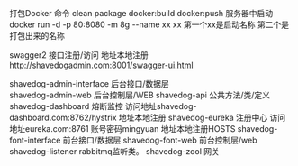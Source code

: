 打包Docker 命令  clean package docker:build docker:push
服务器中启动 docker run -d -p 80:8080 -m 8g --name xx xx   第一个xx是启动名称 第二个是打包出来的名称

swagger2 接口注册/访问  地址本地注册
http://shavedogadmin.com:8001/swagger-ui.html


shavedog-admin-interface    后台接口/数据层  
shavedog-admin-web          后台控制层/WEB
shavedog-api                公共方法/类/定义
shavedog-dashboard          熔断监控           访问地址shavedog-dashboard.com:8762/hystrix        地址本地注册
shavedog-eureka             注册中心           访问地址eureka.com:8761      账号密码mingyuan   地址本地注册HOSTS
shavedog-font-interface     前台接口/数据层
shavedog-font-web           前台控制层/web
shavedog-listener           rabbitmq监听类。
shavedog-zool               网关